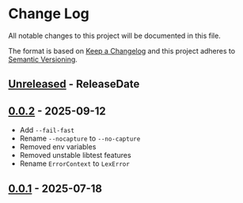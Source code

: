 # Change Log
All notable changes to this project will be documented in this file.

The format is based on [Keep a Changelog](http://keepachangelog.com/)
and this project adheres to [Semantic Versioning](http://semver.org/).

<!-- next-header -->
## [Unreleased] - ReleaseDate

## [0.0.2] - 2025-09-12

- Add `--fail-fast`
- Rename `--nocapture` to `--no-capture`
- Removed env variables
- Removed unstable libtest features
- Rename `ErrorContext` to `LexError`

## [0.0.1] - 2025-07-18

<!-- next-url -->
[Unreleased]: https://github.com/epage/pytest-rs/compare/libtest-lexarg-v0.0.2...HEAD
[0.0.2]: https://github.com/epage/pytest-rs/compare/libtest-lexarg-v0.0.1...libtest-lexarg-v0.0.2
[0.0.1]: https://github.com/rust-cli/argfile/compare/90e236caf0e78e0b6441117b46d6079d404188d6...libtest-lexarg-v0.0.1
